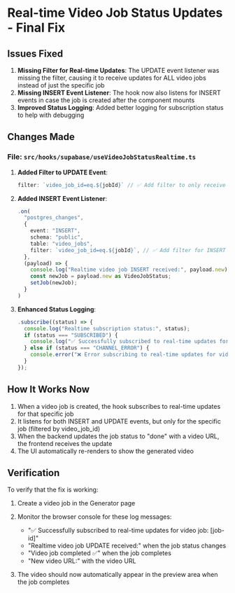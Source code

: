 # Real-time Video Job Status Updates - Final Fix

## Issues Fixed

1. **Missing Filter for Real-time Updates**: The UPDATE event listener was missing the filter, causing it to receive updates for ALL video jobs instead of just the specific job
2. **Missing INSERT Event Listener**: The hook now also listens for INSERT events in case the job is created after the component mounts
3. **Improved Status Logging**: Added better logging for subscription status to help with debugging

## Changes Made

### File: `src/hooks/supabase/useVideoJobStatusRealtime.ts`

1. **Added Filter to UPDATE Event**:
   ```typescript
   filter: `video_job_id=eq.${jobId}` // ✅ Add filter to only receive updates for this specific job
   ```

2. **Added INSERT Event Listener**:
   ```typescript
   .on(
     "postgres_changes",
     {
       event: "INSERT",
       schema: "public",
       table: "video_jobs",
       filter: `video_job_id=eq.${jobId}`, // ✅ Add filter for INSERT events too
     },
     (payload) => {
       console.log("Realtime video job INSERT received:", payload.new);
       const newJob = payload.new as VideoJobStatus;
       setJob(newJob);
     }
   )
   ```

3. **Enhanced Status Logging**:
   ```typescript
   .subscribe((status) => {
     console.log("Realtime subscription status:", status);
     if (status === "SUBSCRIBED") {
       console.log("✅ Successfully subscribed to real-time updates for video job:", jobId);
     } else if (status === "CHANNEL_ERROR") {
       console.error("❌ Error subscribing to real-time updates for video job:", jobId);
     }
   });
   ```

## How It Works Now

1. When a video job is created, the hook subscribes to real-time updates for that specific job
2. It listens for both INSERT and UPDATE events, but only for the specific job (filtered by video_job_id)
3. When the backend updates the job status to "done" with a video URL, the frontend receives the update
4. The UI automatically re-renders to show the generated video

## Verification

To verify that the fix is working:

1. Create a video job in the Generator page
2. Monitor the browser console for these log messages:
   - "✅ Successfully subscribed to real-time updates for video job: [job-id]"
   - "Realtime video job UPDATE received:" when the job status changes
   - "Video job completed ✅" when the job completes
   - "New video URL:" with the video URL

3. The video should now automatically appear in the preview area when the job completes